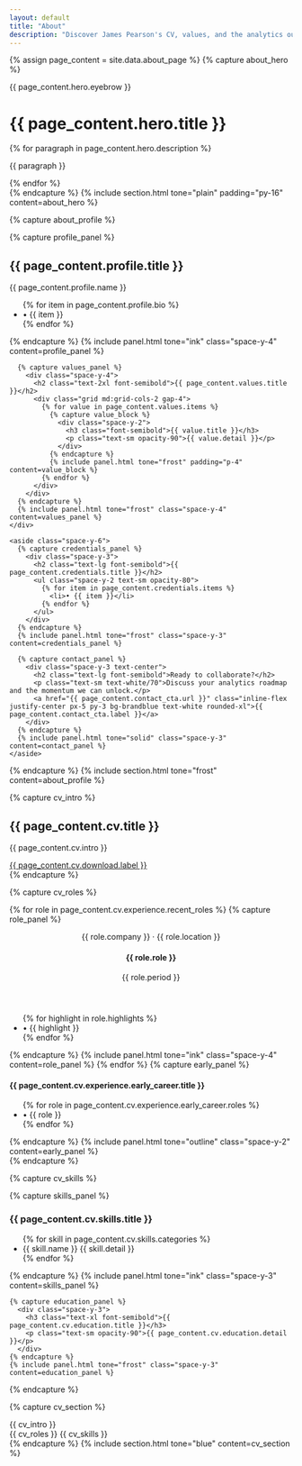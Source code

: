 ```yaml
---
layout: default
title: "About"
description: "Discover James Pearson's CV, values, and the analytics outcomes delivered across marketplaces, SaaS, and media."
---
```

{% assign page_content = site.data.about_page %}
{% capture about_hero %}
  <div class="max-w-3xl space-y-4">
    <p class="text-xs uppercase tracking-wide opacity-70">{{ page_content.hero.eyebrow }}</p>
    <h1 class="text-3xl md:text-4xl font-semibold">{{ page_content.hero.title }}</h1>
    {% for paragraph in page_content.hero.description %}
      <p class="opacity-90">{{ paragraph }}</p>
    {% endfor %}
  </div>
{% endcapture %}
{% include section.html tone="plain" padding="py-16" content=about_hero %}

{% capture about_profile %}
  <div class="grid md:grid-cols-[2fr,1fr] gap-8 items-start">
    <div class="space-y-6">
      {% capture profile_panel %}
        <div class="space-y-3">
          <h2 class="text-2xl font-semibold">{{ page_content.profile.title }}</h2>
          <p class="text-sm uppercase tracking-wide text-white/70">{{ page_content.profile.name }}</p>
          <ul class="space-y-3 text-sm opacity-90">
            {% for item in page_content.profile.bio %}
              <li>• {{ item }}</li>
            {% endfor %}
          </ul>
        </div>
      {% endcapture %}
      {% include panel.html tone="ink" class="space-y-4" content=profile_panel %}

      {% capture values_panel %}
        <div class="space-y-4">
          <h2 class="text-2xl font-semibold">{{ page_content.values.title }}</h2>
          <div class="grid md:grid-cols-2 gap-4">
            {% for value in page_content.values.items %}
              {% capture value_block %}
                <div class="space-y-2">
                  <h3 class="font-semibold">{{ value.title }}</h3>
                  <p class="text-sm opacity-90">{{ value.detail }}</p>
                </div>
              {% endcapture %}
              {% include panel.html tone="frost" padding="p-4" content=value_block %}
            {% endfor %}
          </div>
        </div>
      {% endcapture %}
      {% include panel.html tone="frost" class="space-y-4" content=values_panel %}
    </div>

    <aside class="space-y-6">
      {% capture credentials_panel %}
        <div class="space-y-3">
          <h2 class="text-lg font-semibold">{{ page_content.credentials.title }}</h2>
          <ul class="space-y-2 text-sm opacity-80">
            {% for item in page_content.credentials.items %}
              <li>• {{ item }}</li>
            {% endfor %}
          </ul>
        </div>
      {% endcapture %}
      {% include panel.html tone="frost" class="space-y-3" content=credentials_panel %}

      {% capture contact_panel %}
        <div class="space-y-3 text-center">
          <h2 class="text-lg font-semibold">Ready to collaborate?</h2>
          <p class="text-sm text-white/70">Discuss your analytics roadmap and the momentum we can unlock.</p>
          <a href="{{ page_content.contact_cta.url }}" class="inline-flex justify-center px-5 py-3 bg-brandblue text-white rounded-xl">{{ page_content.contact_cta.label }}</a>
        </div>
      {% endcapture %}
      {% include panel.html tone="solid" class="space-y-3" content=contact_panel %}
    </aside>
  </div>
{% endcapture %}
{% include section.html tone="frost" content=about_profile %}

{% capture cv_intro %}
  <div class="flex flex-col md:flex-row md:items-center md:justify-between gap-4">
    <div>
      <h2 class="text-2xl font-semibold">{{ page_content.cv.title }}</h2>
      <p class="opacity-80">{{ page_content.cv.intro }}</p>
    </div>
    <a href="{{ page_content.cv.download.url }}" class="inline-flex items-center justify-center px-5 py-3 border border-white/30 rounded-xl text-sm uppercase tracking-wide">{{ page_content.cv.download.label }}</a>
  </div>
{% endcapture %}

{% capture cv_roles %}
  <div class="space-y-6">
    {% for role in page_content.cv.experience.recent_roles %}
      {% capture role_panel %}
        <div class="space-y-3">
          <header>
            <p class="text-xs uppercase tracking-wide opacity-70">{{ role.company }} · {{ role.location }}</p>
            <h4 class="text-lg font-semibold">{{ role.role }}</h4>
            <p class="text-xs uppercase tracking-wide opacity-70">{{ role.period }}</p>
          </header>
          <ul class="space-y-2 text-sm opacity-90">
            {% for highlight in role.highlights %}
              <li>• {{ highlight }}</li>
            {% endfor %}
          </ul>
        </div>
      {% endcapture %}
      {% include panel.html tone="ink" class="space-y-4" content=role_panel %}
    {% endfor %}
    {% capture early_panel %}
      <div class="space-y-2">
        <h4 class="text-sm uppercase tracking-wide opacity-70">{{ page_content.cv.experience.early_career.title }}</h4>
        <ul class="text-sm opacity-80 space-y-1">
          {% for role in page_content.cv.experience.early_career.roles %}
            <li>• {{ role }}</li>
          {% endfor %}
        </ul>
      </div>
    {% endcapture %}
    {% include panel.html tone="outline" class="space-y-2" content=early_panel %}
  </div>
{% endcapture %}

{% capture cv_skills %}
  <div class="grid md:grid-cols-2 gap-6">
    {% capture skills_panel %}
      <div class="space-y-3">
        <h3 class="text-xl font-semibold">{{ page_content.cv.skills.title }}</h3>
        <ul class="space-y-3 text-sm opacity-90">
          {% for skill in page_content.cv.skills.categories %}
            <li>
              <span class="block font-semibold text-white">{{ skill.name }}</span>
              <span>{{ skill.detail }}</span>
            </li>
          {% endfor %}
        </ul>
      </div>
    {% endcapture %}
    {% include panel.html tone="ink" class="space-y-3" content=skills_panel %}

    {% capture education_panel %}
      <div class="space-y-3">
        <h3 class="text-xl font-semibold">{{ page_content.cv.education.title }}</h3>
        <p class="text-sm opacity-90">{{ page_content.cv.education.detail }}</p>
      </div>
    {% endcapture %}
    {% include panel.html tone="frost" class="space-y-3" content=education_panel %}
  </div>
{% endcapture %}

{% capture cv_section %}
  <div class="space-y-12">
    {{ cv_intro }}
    <div class="grid lg:grid-cols-[1.6fr,1fr] gap-8">
      {{ cv_roles }}
      {{ cv_skills }}
    </div>
  </div>
{% endcapture %}
{% include section.html tone="blue" content=cv_section %}
